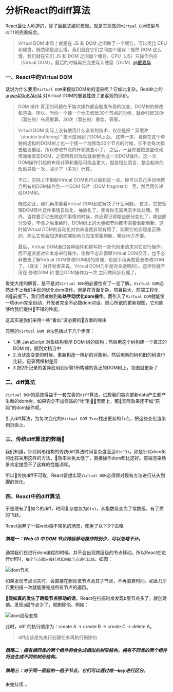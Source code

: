 # 分析React的diff算法

React最让人称道的，除了函数式编程模型。就是其高效的`Virtual DOM`模型与`diff`的完美结合。 

>   Virtual DOM 本质上就是在 JS 和 DOM 之间做了一个缓存。可以类比 CPU 和硬盘，既然硬盘这么慢，我们就在它们之间加个缓存：既然 DOM 这么慢，我们就在它们 JS 和 DOM 之间加个缓存。CPU（JS）只操作内存（Virtual DOM），最后的时候再把变更写入硬盘（DOM）[@戴嘉华](https://segmentfault.com/a/1190000004029168)


### 一、React中的Virtual DOM
话说为什么要用`Virtual DOM`来模拟DOM树的渲染呢？它如此复杂。Reddit上的 [ugwe43to874nf4](https://www.reddit.com/user/ugwe43to874nf4) 对Virtual DOM的重要性做了更客观的评价。

>   DOM 操作 真正的问题在于每次操作都会触发布局的改变、DOM树的修改和渲染。所以，当你一个接一个地去修改30个节点的时候，就会引起30次（潜在的）布局重算，30次（潜在的）重绘，等等。

>   Virtual DOM 实际上没有使用什么全新的技术，仅仅是把 “ 双缓冲（double buffering）” 技术应用到了DOM上面。
这样一来，当你在这个单独的虚拟的DOM树上也一个接一个地修改30个节点的时候，它不会每次都去触发重绘，所以修改节点的开销就变小了。
之后，一旦你要把这些改动传递给真实DOM，之前所有的改动就会整合成一次DOM操作。这一次DOM操作引起的布局计算和重绘可能会更大，但是相比而言，整合起来的改动只做一次，减少了（多次）计算。

>   不过，实际上不借助Virtual DOM也可以做到这一点。你可以自己手动地整合所有的DOM操作到一个DOM 碎片（DOM fragment） 里，然后再传递给DOM树。

>   既然如此，我们再来看看Virtual DOM到底解决了什么问题。
首先，它把管理DOM碎片这件事情自动化、抽象化了，使得你无需再去手动处理。另外，当你要手动去做这件事情的时候，你还得记得哪些部分变化了，哪些部分没变，毕竟之后重绘时，DOM树上的大量细节你都不需要重新刷新。这时候Virtual DOM的自动化对你来说就非常有用了，如果它的实现是正确的，那么它就会知道到底哪些地方应该需要刷新，哪些地方不要。

>   最后，Virtual DOM通过各种组件和你写的一些代码来请求对它进行操作，而不是直接对它本身进行操作，使你不必非要跟Virtual DOM交互，也不必非要去了解Virtual DOM修改DOM树的原理，也就不用再想着去修改DOM了。（译注：对开发者来说，Virtual DOM几乎是完全透明的）。这样你就不用在 修改DOM 和 整合DOM操作为一次 之间做同步处理了。

看完大佬的解答，是不是对`Virtual DOM`的必要性有了一定了解。`Virtual DOM`必然比不上我们手动的优化dom操作。但是在页面复杂，项目巨大，前端工程化的前提下，我们很难做到**处处手动优化dom操作**。而引入了`Virtual DOM`就能使一切dom完全自动，开发者完全不必跟dom对话，随心所欲的更新视图，它也能够给我们提供不错的性能。

这其实是我们采用一些“看似”没必要的方案的缘由

完整的`Virtual DOM 算法`包括以下几个步骤：
-   1.用 JavaScript 对象结构表示 DOM 树的结构；然后用这个树构建一个真正的 DOM 树，插到文档当中
-   2.当状态变更的时候，重新构造一棵新的对象树。然后用新的树和旧的树进行比较，记录两棵树差异
-   3.把2所记录的差异应用到步骤1所构建的真正的DOM树上，视图就更新了


### 二、diff算法
`Virtual DOM`的高效得益于一套完善的`diff`算法。试想我们每次更新data产生都产生新的dom树，如果完全不加修饰的“吐”到页面上，那实际效果还不如“原始”的dom操作呢。

引入diff算法，为每次变化的`Virtual DOM Tree`找出更新的节点，把这些变化渲染到页面上。

### 三、传统diff算法的弊端
我们知道，针对树形结构的传统diff算法时间复杂度高达`O(n^3)`。如是针对dom树的比较采用这样的方法，效率未免太低了，直接操作dom都比这好。前端渲染场景肯定接受不了这样的性能消耗。

所以传统diff不可取，React要想实现`Virtual DOM`必须得对现有方法进行从头到脚的优化。

### 四、React中的diff算法
于是便有了如今的diff，时间复杂度仅为`O(n)`，从指数级变为了常数级，有了质的飞跃。

React抛弃了一些web端不常见的场景，使用了以下3个策略

##### 策略一：Web UI 中 DOM 节点跨级移动操作特别少，可以忽略不计。
通常我们在进行dom编程的时候，并不会出现跨层级的节点移动。所以React在进行diff时，`每个节点就只会针对其同级节点进行比较`。如图：

![dom节点](https://segmentfault.com/image?src=http://livoras.github.io/blog/virtual-dom/compare-in-level.png&objectId=1190000004029168&token=314c5643bfbf5b864c0de6a4276af7c3/view)

如果发现节点消失时，会直接在删除该节点及其子节点，不再浪费时间。如此几乎只要扫描一次就能够完成所有节点的遍历。

**假如真的发生了跨级节点移动的话**，React在扫描时发发现b层节点多了，就创建他。发现a层节点少了，就删除他。例如：

![dom层级变换](https://github.com/w771854332/bengiBlog-node/blob/master/public/screenshot/dom%E5%B1%82%E7%BA%A7%E5%8F%98%E6%8D%A2.png?raw=true)

此时，diff 的执行顺序为：create A → create B → create C → delete A。
>   diff应该是先执行创建任务再执行删除的


##### 策略二：拥有相同类的两个组件将会生成相似的树形结构，拥有不同类的两个组件将会生成不同的树形结构。

##### 策略三：对于同一层级的一组子节点，它们可以通过唯一key进行区分。


未完待续...